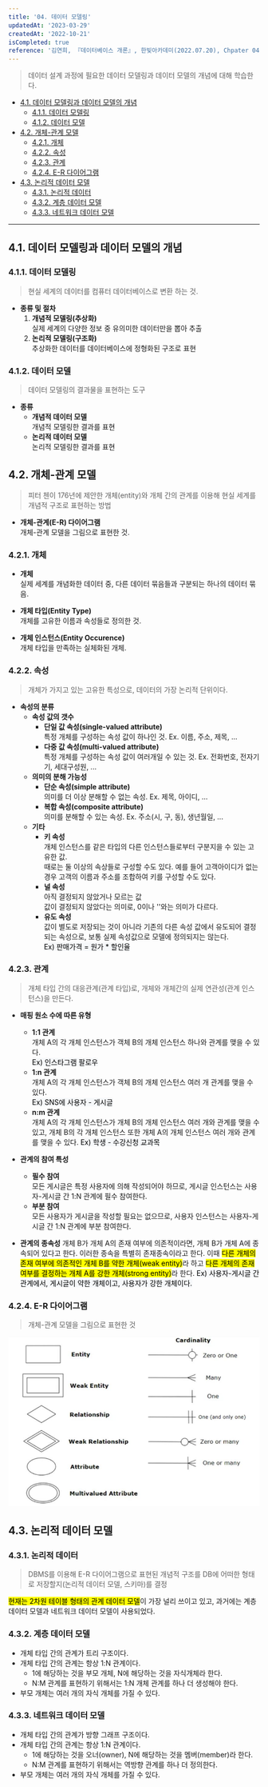 ```yaml
---
title: '04. 데이터 모델링'
updatedAt: '2023-03-29'
createdAt: '2022-10-21'
isCompleted: true
reference: '김연희, 『데이터베이스 개론』, 한빛아카데미(2022.07.20), Chpater 04'
---
```


> 데이터 설계 과정에 필요한 데이터 모델링과 데이터 모델의 개념에 대해 학습한다.

- [4.1. 데이터 모델링과 데이터 모델의 개념](#41-데이터-모델링과-데이터-모델의-개념)
  - [4.1.1. 데이터 모델링](#411-데이터-모델링)
  - [4.1.2. 데이터 모델](#412-데이터-모델)
- [4.2. 개체-관계 모델](#42-개체-관계-모델)
  - [4.2.1. 개체](#421-개체)
  - [4.2.2. 속성](#422-속성)
  - [4.2.3. 관계](#423-관계)
  - [4.2.4. E-R 다이어그램](#424-e-r-다이어그램)
- [4.3. 논리적 데이터 모델](#43-논리적-데이터-모델)
  - [4.3.1. 논리적 데이터](#431-논리적-데이터)
  - [4.3.2. 계층 데이터 모델](#432-계층-데이터-모델)
  - [4.3.3. 네트워크 데이터 모델](#433-네트워크-데이터-모델)

---

## 4.1. 데이터 모델링과 데이터 모델의 개념

### 4.1.1. 데이터 모델링

> 현실 세계의 데이터를 컴퓨터 데이터베이스로 변환 하는 것.

- **종류 및 절차**
  1. **개념적 모델링(추상화)**  
     실제 세계의 다양한 정보 중 유의미한 데이터만을 뽑아 추출
  2. **논리적 모델링(구조화)**  
     추상화한 데이터를 데이터베이스에 정형화된 구조로 표현

### 4.1.2. 데이터 모델

> 데이터 모델링의 결과물을 표현하는 도구

- **종류**
  - **개념적 데이터 모델**  
    개념적 모델링한 결과를 표현
  - **논리적 데이터 모델**  
    논리적 모델링한 결과를 표현

## 4.2. 개체-관계 모델

> 피터 첸이 176년에 제안한 개체(entity)와 개체 간의 관계를 이용해 현실 세계를 개념적 구조로 표현하는 방법

- **개체-관계(E-R) 다이어그램**  
  개체-관계 모델을 그림으로 표현한 것.

### 4.2.1. 개체

- **개체**  
  실제 세계를 개념화한 데이터 중, 다른 데이터 묶음들과 구분되는 하나의 데이터 묶음.

- **개체 타입(Entity Type)**  
  개체를 고유한 이름과 속성들로 정의한 것.

- **개체 인스턴스(Entity Occurence)**  
  개체 타입을 만족하는 실체화된 개체.

### 4.2.2. 속성

> 개체가 가지고 있는 고유한 특성으로, 데이터의 가장 논리적 단위이다.

- **속성의 분류**
  - **속성 값의 갯수**
    - **단일 값 속성(single-valued attribute)**  
      특정 개체를 구성하는 속성 값이 하나인 것. Ex. 이름, 주소, 제목, ...
    - **다중 값 속성(multi-valued attribute)**  
      특정 개체를 구성하는 속성 값이 여러개일 수 있는 것. Ex. 전화번호, 전자기기, 세대구성원, ...
  - **의미의 분해 가능성**
    - **단순 속성(simple attribute)**  
      의미를 더 이상 분해할 수 없는 속성. Ex. 제목, 아이디, ...
    - **복합 속성(composite attribute)**  
      의미를 분해할 수 있는 속성. Ex. 주소(시, 구, 동), 생년월일, ...
  - **기타**
    - **키 속성**  
      개체 인스턴스를 같은 타입의 다른 인스턴스들로부터 구분지을 수 있는 고유한 값.  
      때로는 둘 이상의 속상들로 구성할 수도 있다. 예를 들어 고객아이디가 없는 경우 고객의 이름과 주소를 조합하여 키를 구성할 수도 있다.
    - **널 속성**  
      아직 결정되지 않았거나 모르는 값  
      값이 결정되지 않았다는 의미로, 0이나 ''와는 의미가 다르다.
    - **유도 속성**  
      값이 별도로 저장되는 것이 아니라 기존의 다른 속성 값에서 유도되어 결정되는 속성으로, 보통 실제 속성값으로 모델에 정의되지는 않는다.  
      <mark style='background-color: #f6f8fa'>Ex) 판매가격 = 원가 \* 할인율</mark>

### 4.2.3. 관계

> 개체 타입 간의 대응관계(관계 타입)로, 개체와 개체간의 실제 연관성(관계 인스턴스)을 만든다.

- **매핑 원소 수에 따른 유형**

  - **1:1 관계**  
    개체 A의 각 개체 인스턴스가 객체 B의 개체 인스턴스 하나와 관계를 맺을 수 있다.  
    <mark style='background-color: #f6f8fa'>Ex) 인스타그램 팔로우</mark>
  - **1:n 관계**  
    개체 A의 각 개체 인스턴스가 객체 B의 개체 인스턴스 여러 개 관계를 맺을 수 있다.  
    <mark style='background-color: #f6f8fa'>Ex) SNS에 사용자 - 게시글</mark>
  - **n:m 관계**  
    개체 A의 각 개체 인스턴스가 개체 B의 개체 인스턴스 여러 개와 관계를 맺을 수 있고, 개체 B의 각 개체 인스턴스 또한 개체 A의 개체 인스턴스 여러 개와 관계를 맺을 수 있다.
    <mark style='background-color: #f6f8fa'>Ex) 학생 - 수강신청 교과목</mark>

- **관계의 참여 특성**

  - **필수 참여**  
    모든 게시글은 특정 사용자에 의해 작성되어야 하므로, 게시글 인스턴스는 사용자-게시글 간 1:N 관계에 필수 참여한다.
  - **부분 참여**  
    모든 사용자가 게시글을 작성할 필요는 없으므로, 사용자 인스턴스는 사용자-게시글 간 1:N 관계에 부분 참여한다.

- **관계의 종속성**
  개체 B가 개체 A의 존재 여부에 의존적이라면, 개체 B가 개체 A에 종속되어 있다고 한다. 이러한 종속을 특별히 존재종속이라고 한다.
  이때 <mark>다른 개체의 존재 여부에 의존적인 개체 B를 약한 개체(weak entity)</mark>라 하고 <mark>다른 개체의 존재 여부를 결정하는 개체 A를 강한 개체(strong entity)</mark>라 한다.
  <mark style='background-color: #f6f8fa'>Ex) 사용자-게시글 간 관계에서, 게시글이 약한 개체이고, 사용자가 강한 개체이다.</mark>

### 4.2.4. E-R 다이어그램

> 개체-관계 모델을 그림으로 표현한 것

<img src="./images/erd_convention.jpg" width=600>

## 4.3. 논리적 데이터 모델

### 4.3.1. 논리적 데이터

> DBMS를 이용해 E-R 다이어그램으로 표현된 개념적 구조를 DB에 어떠한 형태로 저장할지(논리적 데이터 모델, 스키마)를 결정

<mark>현재는 2차원 테이블 형태의 관계 데이터 모델</mark>이 가장 널리 쓰이고 있고, 과거에는 계층 데이터 모델과 네트워크 데이터 모델이 사용되었다.

### 4.3.2. 계층 데이터 모델

- 개체 타입 간의 관계가 트리 구조이다.
- 개체 타입 간의 관계는 항상 1:N 관계이다.
  - 1에 해당하는 것을 부모 개체, N에 해당하는 것을 자식개체라 한다.
  - N:M 관계를 표현하기 위해서는 1:N 개체 관계를 하나 더 생성해야 한다.
- 부모 개체는 여러 개의 자식 개체를 가질 수 있다.

### 4.3.3. 네트워크 데이터 모델

- 개체 타입 간의 관계가 방향 그래프 구조이다.
- 개체 타입 간의 관계는 항상 1:N 관계이다.
  - 1에 해당하는 것을 오너(owner), N에 해당하는 것을 멤버(member)라 한다.
  - N:M 관계를 표현하기 위해서는 역방향 관계를 하나 더 정의한다.
- 부모 개체는 여러 개의 자식 개체를 가질 수 있다.
